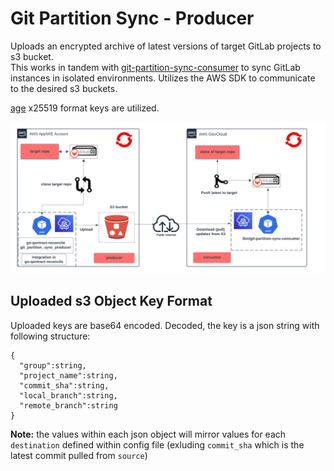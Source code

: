 # Git Partition Sync - Producer

Uploads an encrypted archive of latest versions of target GitLab projects to s3 bucket.  
This works in tandem with [git-partition-sync-consumer](https://github.com/app-sre/git-partition-sync-consumer) to sync GitLab instances in isolated environments.
Utilizes the AWS SDK to communicate to the desired s3 buckets.

[age](https://github.com/FiloSottile/age) x25519 format keys are utilized.

![gitlab-sync-diagram](../git-partition-sync.png)

## Uploaded s3 Object Key Format
Uploaded keys are base64 encoded. Decoded, the key is a json string with following structure:
```
{
  "group":string,
  "project_name":string,
  "commit_sha":string,
  "local_branch":string,
  "remote_branch":string
}
```
**Note:** the values within each json object will mirror values for each `destination` defined within config file 
(exluding `commit_sha` which is the latest commit pulled from `source`)
